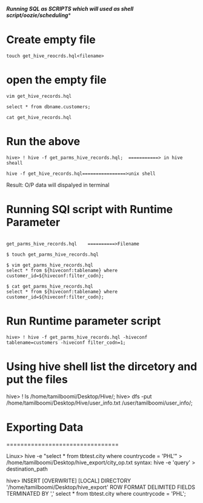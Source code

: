 ***Running SQL as SCRIPTS which will used as shell script/oozie/scheduling****
# Create empty file
```
touch get_hive_reocrds.hql<filename>
```
# open the empty file
```
vim get_hive_records.hql

select * from dbname.customers;

cat get_hive_records.hql 
```

# Run the above
```
hive> ! hive -f get_parms_hive_records.hql;  ===========> in hive sheall

hive -f get_hive_records.hql================>unix shell 
```
Result:
O/P data will dispalyed in terminal


# Running SQl script with Runtime Parameter
```

get_parms_hive_records.hql    ==========>Filename

$ touch get_parms_hive_records.hql

$ vim get_parms_hive_records.hql
select * from ${hiveconf:tablename} where customer_id=${hiveconf:filter_codn};

$ cat get_parms_hive_records.hql
select * from ${hiveconf:tablename} where customer_id=${hiveconf:filter_codn};
```
# Run Runtime parameter script
```
hive> ! hive -f get_parms_hive_records.hql -hiveconf tablename=customers -hiveconf filter_codn=1;

```

# Using hive shell list the dircetory and put the files

hive> ! ls /home/tamilboomi/Desktop/Hive/;
hive> dfs -put /home/tamilboomi/Desktop/Hive/user_info.txt /user/tamilboomi/user_info/;


#  Exporting Data
================================
 
Linux> hive -e "select * from tbtest.city where countrycode = 'PHL'" > /home/tamilboomi/Desktop/hive_export/city_op.txt
syntax:  hive -e 'query' > destination_path


hive> INSERT [OVERWRITE] [LOCAL] DIRECTORY '/home/tamilboomi/Desktop/hive_export' 
ROW FORMAT DELIMITED
FIELDS TERMINATED BY ','
select * from tbtest.city where countrycode = 'PHL';


